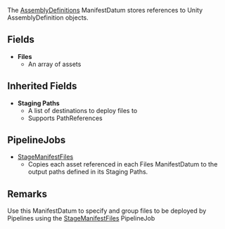 The [AssemblyDefinitions](assetlink://Packages/com.passivepicasso.thunderkit/Editor/Core/Manifests/Datum/AssemblyDefinitions.cs) ManifestDatum stores references to Unity AssemblyDefinition objects.

## Fields
* **Files**
  - An array of assets

## Inherited Fields

* **Staging Paths**
  - A list of destinations to deploy files to
  - Supports PathReferences

## PipelineJobs

* [StageManifestFiles](assetlink://Packages/com.passivepicasso.thunderkit/Editor/Core/Pipelines/Jobs/StageManifestFiles.cs) 
  - Copies each asset referenced in each Files ManifestDatum to the output paths defined in its Staging Paths.

## Remarks

Use this ManifestDatum to specify and group files to be deployed by Pipelines using the [StageManifestFiles](assetlink://Packages/com.passivepicasso.thunderkit/Editor/Core/Pipelines/Jobs/StageManifestFiles.cs) PipelineJob